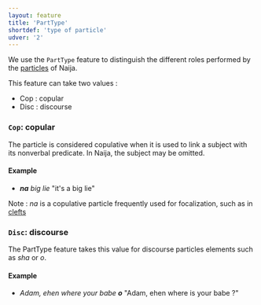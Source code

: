 ```yaml
---
layout: feature
title: 'PartType'
shortdef: 'type of particle'
udver: '2'
---
```


We use the `PartType` feature to distinguish the different roles performed by the [particles](pcm-pos/PART) of Naija.

This feature can take two values :

+ Cop : copular
+ Disc : discourse

### `Cop`: copular

The particle is considered copulative when it is used to link a subject with its nonverbal predicate. In Naija, the subject may be omitted. 

#### Example

* _<b>na</b> big lie_ "it's a big lie"

Note : _na_ is a copulative particle frequently used for focalization, such as in [clefts](http://universaldependencies.org/pcm/overview/specific-syntax.html#clefts)

### `Disc`: discourse

The PartType feature takes this value for discourse particles elements such as _sha_ or _o_.

#### Example

* _Adam, ehen where your babe <b>o</b>_ "Adam, ehen where is your babe ?"
